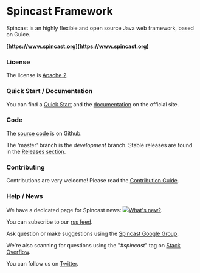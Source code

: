 # Spincast Framework #
Spincast is an highly flexible and open source Java web framework, based on Guice.

**[https://www.spincast.org](https://www.spincast.org)**

### License ###

The license is [Apache 2](http://www.apache.org/licenses/LICENSE-2.0).

### Quick Start / Documentation ###

You can find a [Quick Start](https://www.spincast.org/documentation#quick_start) and the [documentation](https://www.spincast.org/documentation) on the official site.

### Code ###

The [source code](https://github.com/spincast/spincast-framework) is on Github.

The 'master' branch is the *development* branch. Stable releases are found in the [Releases section](https://github.com/spincast/spincast-framework/releases).

### Contributing ###

Contributions are very welcome! Please read the [Contribution Guide](https://www.spincast.org/community#contribution).

### Help / News ###

We have a dedicated page for Spincast news: ![](http://i.imgur.com/OiymQrH.png)[What's new?](https://www.spincast.org/news).

You can subscribe to our [rss feed](https://www.spincast.org/rss).

Ask question or make suggestions using the [Spincast Google Group](https://groups.google.com/forum/#!forum/spincast).

We're also scanning for questions using the "*#spincast*" tag on [Stack Overflow](http://stackoverflow.com).

You can follow us on [Twitter](https://twitter.com/spincast).


